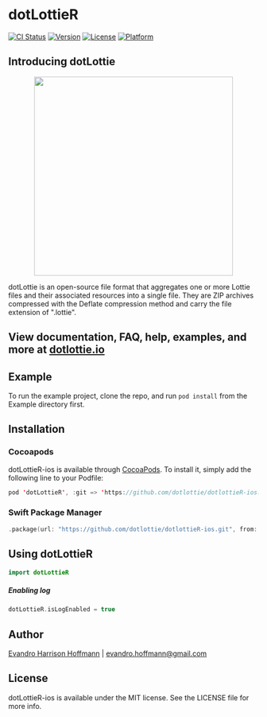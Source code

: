 # dotLottieR

[![CI Status](https://img.shields.io/travis/eharrison/dotLottieR.svg?style=flat)](https://travis-ci.org/eharrison/dotLottieR)
[![Version](https://img.shields.io/cocoapods/v/dotLottieR.svg?style=flat)](https://cocoapods.org/pods/dotLottieR)
[![License](https://img.shields.io/cocoapods/l/dotLottieR.svg?style=flat)](https://cocoapods.org/pods/dotLottieR)
[![Platform](https://img.shields.io/cocoapods/p/dotLottieR.svg?style=flat)](https://cocoapods.org/pods/dotLottieR)

## Introducing dotLottie

<p align="center">
  <img src="/Example/dotLottie/Assets/Images.xcassets/AppIcon.appiconset/dotLottie2048-1024.png" width="400">
</p>

dotLottie is an open-source file format that aggregates one or more Lottie files and their associated resources into a single file. They are ZIP archives compressed with the Deflate compression method and carry the file extension of ".lottie".

## View documentation, FAQ, help, examples, and more at [dotlottie.io](http://dotlottie.io/)

## Example

To run the example project, clone the repo, and run `pod install` from the Example directory first.

## Installation

### Cocoapods

dotLottieR-ios is available through [CocoaPods](https://cocoapods.org). To install
it, simply add the following line to your Podfile:

```swift
pod 'dotLottieR', :git => 'https://github.com/dotlottie/dotlottieR-ios.git'
```

### Swift Package Manager

```swift
.package(url: "https://github.com/dotlottie/dotlottieR-ios.git", from: "0.1.0")
```

## Using dotLottieR
```swift
import dotLottieR
```

##### Enabling log
```swift
dotLottieR.isLogEnabled = true
```
 

## Author

[Evandro Harrison Hoffmann](https://github.com/eharrison) | evandro.hoffmann@gmail.com

## License

dotLottieR-ios is available under the MIT license. See the LICENSE file for more info.
